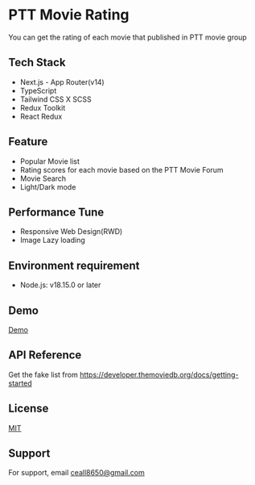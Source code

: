 # PTT Movie Rating
You can get the rating of each movie that published in PTT movie group

## Tech Stack
- Next.js - App Router(v14)
- TypeScript
- Tailwind CSS X SCSS
- Redux Toolkit
- React Redux

## Feature
- Popular Movie list
- Rating scores for each movie based on the PTT Movie Forum
- Movie Search
- Light/Dark mode

## Performance Tune
- Responsive Web Design(RWD)
- Image Lazy loading

## Environment requirement
- Node.js: v18.15.0 or later

## Demo
[Demo](https://ptt-movie-rating.vercel.app//)

## API Reference

Get the fake list from https://developer.themoviedb.org/docs/getting-started
## License

[MIT](https://choosealicense.com/licenses/mit/)


## Support
For support, email ceall8650@gmail.com
